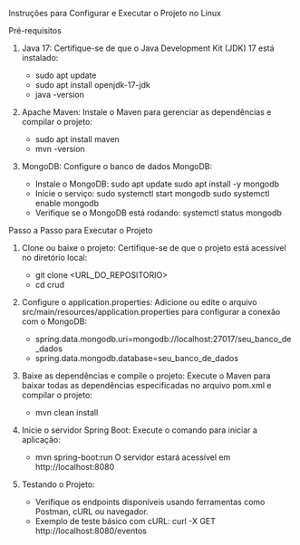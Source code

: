 Instruções para Configurar e Executar o Projeto no Linux

Pré-requisitos
1. Java 17: Certifique-se de que o Java Development Kit (JDK) 17 está instalado:
   - sudo apt update
   - sudo apt install openjdk-17-jdk
   - java -version

2. Apache Maven: Instale o Maven para gerenciar as dependências e compilar o projeto:
   - sudo apt install maven
   - mvn -version

3. MongoDB: Configure o banco de dados MongoDB:
   - Instale o MongoDB:
     sudo apt update
     sudo apt install -y mongodb
   - Inicie o serviço:
     sudo systemctl start mongodb
     sudo systemctl enable mongodb
   - Verifique se o MongoDB está rodando:
     systemctl status mongodb

Passo a Passo para Executar o Projeto
1. Clone ou baixe o projeto:
   Certifique-se de que o projeto está acessível no diretório local:
   - git clone <URL_DO_REPOSITORIO>
   - cd crud

2. Configure o application.properties:
   Adicione ou edite o arquivo src/main/resources/application.properties para configurar a conexão com o MongoDB:
   - spring.data.mongodb.uri=mongodb://localhost:27017/seu_banco_de_dados
   - spring.data.mongodb.database=seu_banco_de_dados

3. Baixe as dependências e compile o projeto:
   Execute o Maven para baixar todas as dependências especificadas no arquivo pom.xml e compilar o projeto:
   - mvn clean install

4. Inicie o servidor Spring Boot:
   Execute o comando para iniciar a aplicação:
   - mvn spring-boot:run
   O servidor estará acessível em http://localhost:8080

5. Testando o Projeto:
   - Verifique os endpoints disponíveis usando ferramentas como Postman, cURL ou navegador.
   - Exemplo de teste básico com cURL:
     curl -X GET http://localhost:8080/eventos
